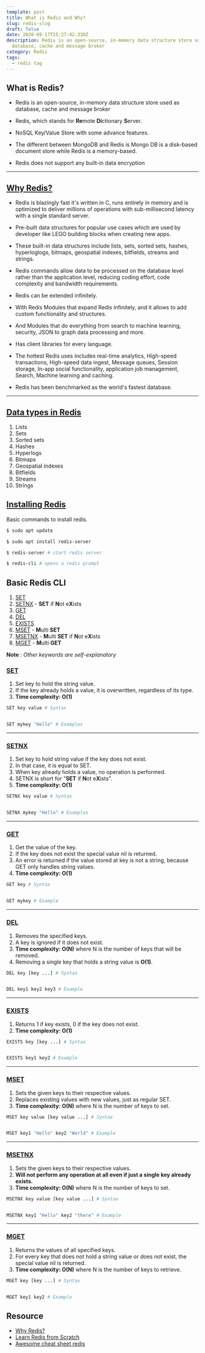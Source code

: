 ```yaml
---
template: post
title: What is Redis and Why?
slug: redis-slug
draft: false
date: 2020-09-17T15:27:42.330Z
description: Redis is an open-source, in-memory data structure store used as
  database, cache and message broker
category: Redis
tags:
  - redis tag
---
```

## What is Redis?

- Redis is an open-source, in-memory data structure store used as database, cache and message broker

- Redis, which stands for **Re**mote **Di**ctionary **S**erver.

- NoSQL Key/Value Store with some advance features.

- The different between MongoDB and Redis is Mongo DB is a disk-based document store while Redis is a memory-based.

- Redis does not support any built-in data encryption

---

## [Why Redis?](https://www.youtube.com/watch?v=OG610oe_kxs)


- Redis is blazingly fast it's written in C, runs entirely in memory and is optimized to deliver millions of operations with sub-millisecond latency with a single standard server.

- Pre-built data structures for popular use cases which are used by developer like LEGO building blocks when creating new apps.

- These built-in data structures include lists, sets, sorted sets, hashes, hyperloglogs, bitmaps, geospatial indexes, bitfields, streams and strings.

- Redis commands allow data to be processed on the database level rather than the application level, reducing coding effort, code complexity and bandwidth requirements.

- Redis can be extended infinitely.

- With Redis Modules that expand Redis infinitely, and it allows to add custom functionality and structures.

- And Modules that do everything from search to machine learning, security, JSON to graph data processing and more.

- Has client libraries for every language.

- The hottest Redis uses includes real-time analytics, High-speed transactions, High-speed data ingest, Message queues, Session storage, In-app social functionality, application job management, Search, Machine learning and caching.

- Redis has been benchmarked as the world's fastest database.

---

## [Data types in Redis](https://redis.io/topics/data-types)

1. Lists
2. Sets
3. Sorted sets
4. Hashes
5. Hyperlogs
6. Bitmaps
7. Geospatial indexes
8. Bitfields
9. Streams
10. Strings

## [Installing Redis](https://www.digitalocean.com/community/tutorials/how-to-install-and-secure-redis-on-ubuntu-18-04)

Basic commands to install redis.

```bash
$ sudo apt update

$ sudo apt install redis-server

$ redis-server # start redis server

$ redis-cli # opens a redis prompt
```

## Basic Redis CLI

1. [SET](#SET)
2. [SETNX](#SETNX) - **SET** if **N**ot e**X**ists
3. [GET](#GET)
4. [DEL](#DEL)
5. [EXISTS](#EXISTS)
6. [MSET](#MSET) - **M**ulti **SET**
7. [MSETNX](#MSETNX) - **M**ulti **SET** if **N**ot e**X**ists
8. [MGET](#MGET) - **M**ulti **GET**

**Note** : _Other keywords are self-explanatory_

### [SET](https://redis.io/commands/set)

1. Set key to hold the string value.
2. If the key already holds a value, it is overwritten, regardless of its type.
3. **Time complexity: O(1)**

```bash
SET key value # Syntax


SET mykey "Hello" # Examples
```

---

### [SETNX](https://redis.io/commands/setnx)

1. Set key to hold string value if the key does not exist.
2. In that case, it is equal to SET.
3. When key already holds a value, no operation is performed.
4. SETNX is short for "**SET** if **N**ot e**X**ists".
5. **Time complexity: O(1)**

```bash
SETNX key value # Syntax


SETNX mykey "Hello" # Examples
```

---

### [GET](https://redis.io/commands/get)

1. Get the value of the key.
2. If the key does not exist the special value nil is returned.
3. An error is returned if the value stored at key is not a string, because GET only handles string values.
4. **Time complexity: O(1)**

```bash
GET key # Syntax


GET mykey # Example
```

---

### [DEL](https://redis.io/commands/del)

1. Removes the specified keys.
2. A key is ignored if it does not exist.
3. **Time complexity: O(N)** where N is the number of keys that will be removed.
4. Removing a single key that holds a string value is **O(1)**.

```bash
DEL key [key ...] # Syntax


DEL key1 key2 key3 # Example
```

---

### [EXISTS](https://redis.io/commands/exists)

1. Returns 1 if key exists, 0 if the key does not exist.
2. **Time complexity: O(1)**

```bash
EXISTS key [key ...] # Syntax


EXISTS key1 key2 # Example
```

---

### [MSET](https://redis.io/commands/mset)

1. Sets the given keys to their respective values.
2. Replaces existing values with new values, just as regular SET.
3. **Time complexity: O(N)** where N is the number of keys to set.

```bash
MSET key value [key value ...] # Syntax


MSET key1 "Hello" key2 "World" # Example
```

---

### [MSETNX](https://redis.io/commands/msetnx)

1. Sets the given keys to their respective values.
2. **Will not perform any operation at all even if just a single key already exists.**
3. **Time complexity: O(N)** where N is the number of keys to set.

```bash
MSETNX key value [key value ...] # Syntax


MSETNX key1 "Hello" key2 "there" # Example
```

---

### [MGET](https://redis.io/commands/mget)

1. Returns the values of all specified keys.
2. For every key that does not hold a string value or does not exist, the special value nil is returned.
3. **Time complexity: O(N)** where N is the number of keys to retrieve.

```bash
MGET key [key ...] # Syntax


MGET key1 key2 # Example
```

## Resource

- [Why Redis?](https://www.youtube.com/watch?v=OG610oe_kxs)
- [Learn Redis from Scratch](https://www.eduonix.com/new_dashboard/learn-redis-from-scratch)
- [Awesome cheat sheet redis](https://github.com/LeCoupa/awesome-cheatsheets/blob/master/databases/redis.sh)